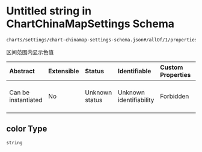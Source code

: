 # Untitled string in ChartChinaMapSettings Schema

```txt
charts/settings/chart-chinamap-settings-schema.json#/allOf/1/properties/levelArr/items/properties/color
```

区间范围内显示色值

| Abstract            | Extensible | Status         | Identifiable            | Custom Properties | Additional Properties | Access Restrictions | Defined In                                                                                                                 |
| :------------------ | :--------- | :------------- | :---------------------- | :---------------- | :-------------------- | :------------------ | :------------------------------------------------------------------------------------------------------------------------- |
| Can be instantiated | No         | Unknown status | Unknown identifiability | Forbidden         | Allowed               | none                | [chart-chinamap-settings-schema.json\*](../out/charts/settings/chart-chinamap-settings-schema.json "open original schema") |

## color Type

`string`
